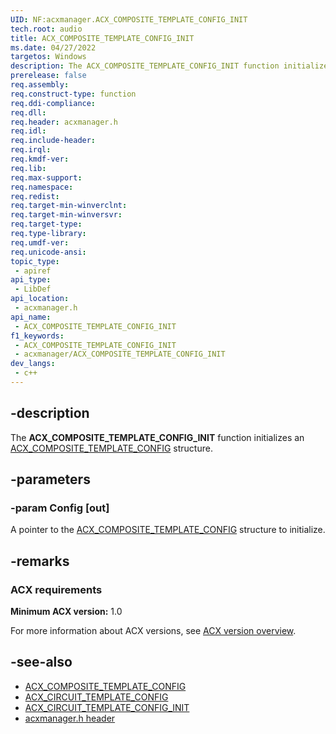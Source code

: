 ```yaml
---
UID: NF:acxmanager.ACX_COMPOSITE_TEMPLATE_CONFIG_INIT
tech.root: audio
title: ACX_COMPOSITE_TEMPLATE_CONFIG_INIT
ms.date: 04/27/2022
targetos: Windows
description: The ACX_COMPOSITE_TEMPLATE_CONFIG_INIT function initializes an ACX_COMPOSITE_TEMPLATE_CONFIG structure.
prerelease: false
req.assembly: 
req.construct-type: function
req.ddi-compliance: 
req.dll: 
req.header: acxmanager.h
req.idl: 
req.include-header: 
req.irql: 
req.kmdf-ver: 
req.lib: 
req.max-support: 
req.namespace: 
req.redist: 
req.target-min-winverclnt: 
req.target-min-winversvr: 
req.target-type: 
req.type-library: 
req.umdf-ver: 
req.unicode-ansi: 
topic_type:
 - apiref
api_type:
 - LibDef
api_location:
 - acxmanager.h
api_name:
 - ACX_COMPOSITE_TEMPLATE_CONFIG_INIT
f1_keywords:
 - ACX_COMPOSITE_TEMPLATE_CONFIG_INIT
 - acxmanager/ACX_COMPOSITE_TEMPLATE_CONFIG_INIT
dev_langs:
 - c++
---
```


## -description

The **ACX_COMPOSITE_TEMPLATE_CONFIG_INIT** function initializes an [ACX_COMPOSITE_TEMPLATE_CONFIG](ns-acxmanager-acx_composite_template_config.md) structure.

## -parameters

### -param Config [out]

A pointer to the [ACX_COMPOSITE_TEMPLATE_CONFIG](ns-acxmanager-acx_composite_template_config.md) structure to initialize.

## -remarks

### ACX requirements

**Minimum ACX version:** 1.0

For more information about ACX versions, see [ACX version overview](/windows-hardware/drivers/audio/acx-version-overview).

## -see-also

- [ACX_COMPOSITE_TEMPLATE_CONFIG](ns-acxmanager-acx_composite_template_config.md)
- [ACX_CIRCUIT_TEMPLATE_CONFIG](ns-acxmanager-acx_circuit_template_config.md)
- [ACX_CIRCUIT_TEMPLATE_CONFIG_INIT](nf-acxmanager-acx_circuit_template_config_init.md)
- [acxmanager.h header](index.md)
